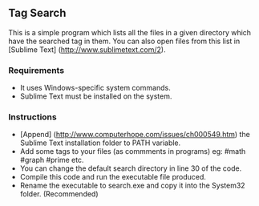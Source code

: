 ## Tag Search

This is a simple program which lists all the files in a given directory which have the searched tag in them. You can also open files from this list in [Sublime Text] (http://www.sublimetext.com/2).

### Requirements

- It uses Windows-specific system commands.
- Sublime Text must be installed on the system.

### Instructions

- [Append] (http://www.computerhope.com/issues/ch000549.htm) the Sublime Text installation folder to PATH variable.
- Add some tags to your files (as commments in programs) eg: #math #graph #prime etc.
- You can change the default search directory in line 30 of the code.
- Compile this code and run the executable file produced.
- Rename the executable to search.exe and copy it into the System32 folder. (Recommended)
